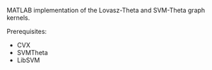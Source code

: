 MATLAB implementation of the Lovasz-Theta and SVM-Theta graph kernels.

Prerequisites:
- CVX
- SVMTheta
- LibSVM
